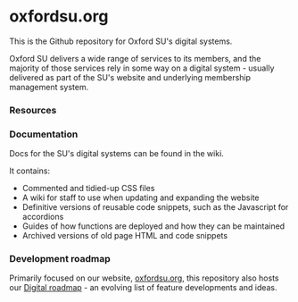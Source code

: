 # oxfordsu.org

This is the Github repository for Oxford SU's digital systems.

Oxford SU delivers a wide range of services to its members, and the majority of those services rely in some way on a digital system - usually delivered as part of the SU's website and underlying membership management system.

### Resources

### Documentation

Docs for the SU's digital systems can be found in the wiki.

It contains:

- Commented and tidied-up CSS files
- A wiki for staff to use when updating and expanding the website
- Definitive versions of reusable code snippets, such as the Javascript for accordions
- Guides of how functions are deployed and how they can be maintained
- Archived versions of old page HTML and code snippets

### Development roadmap

Primarily focused on our website, [oxfordsu.org](https://www.oxfordsu.org/), this repository also hosts our [Digital roadmap](https://github.com/users/Oxford-SU/projects/2) - an evolving list of feature developments and ideas.
